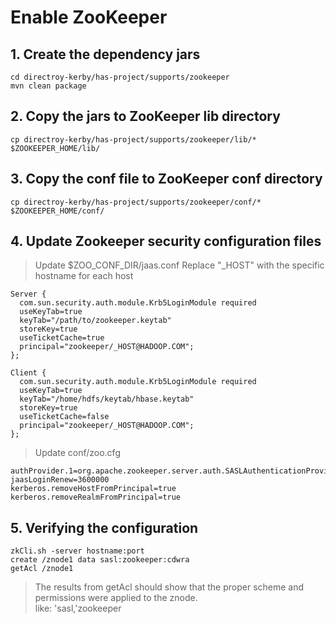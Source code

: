 <!--
  Licensed to the Apache Software Foundation (ASF) under one
  or more contributor license agreements.  See the NOTICE file
  distributed with this work for additional information
  regarding copyright ownership.  The ASF licenses this file
  to you under the Apache License, Version 2.0 (the
  "License"); you may not use this file except in compliance
  with the License.  You may obtain a copy of the License at

  http://www.apache.org/licenses/LICENSE-2.0

  Unless required by applicable law or agreed to in writing,
  software distributed under the License is distributed on an
  "AS IS" BASIS, WITHOUT WARRANTIES OR CONDITIONS OF ANY
  KIND, either express or implied.  See the License for the
  specific language governing permissions and limitations
  under the License.
-->

Enable ZooKeeper
===================

## 1. Create the dependency jars
```
cd directroy-kerby/has-project/supports/zookeeper
mvn clean package
```

## 2. Copy the jars to ZooKeeper lib directory
```
cp directroy-kerby/has-project/supports/zookeeper/lib/* $ZOOKEEPER_HOME/lib/
```

## 3. Copy the conf file to ZooKeeper conf directory
```
cp directroy-kerby/has-project/supports/zookeeper/conf/* $ZOOKEEPER_HOME/conf/
```

## 4. Update Zookeeper security configuration files
> Update $ZOO_CONF_DIR/jaas.conf
> Replace "_HOST" with the specific hostname for each host
```
Server {
  com.sun.security.auth.module.Krb5LoginModule required
  useKeyTab=true
  keyTab="/path/to/zookeeper.keytab"
  storeKey=true
  useTicketCache=true
  principal="zookeeper/_HOST@HADOOP.COM";
};

Client {
  com.sun.security.auth.module.Krb5LoginModule required
  useKeyTab=true
  keyTab="/home/hdfs/keytab/hbase.keytab"
  storeKey=true
  useTicketCache=false
  principal="zookeeper/_HOST@HADOOP.COM";
};
```

> Update conf/zoo.cfg
```
authProvider.1=org.apache.zookeeper.server.auth.SASLAuthenticationProvider
jaasLoginRenew=3600000
kerberos.removeHostFromPrincipal=true
kerberos.removeRealmFromPrincipal=true
```

## 5. Verifying the configuration
```
zkCli.sh -server hostname:port
create /znode1 data sasl:zookeeper:cdwra
getAcl /znode1
```

> The results from getAcl should show that the proper scheme and permissions were applied to the znode.    
> like: 'sasl,'zookeeper
